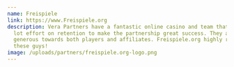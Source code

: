 ```yaml
---
name: Freispiele
link: https://www.Freispiele.org
description: Vera Partners have a fantastic online casino and team that put a
  lot effort on retention to make the partnership great success. They are
  generous towards both players and affiliates. Freispiele.org highly recommend
  these guys!
image: /uploads/partners/freispiele.org-logo.png
---
```

